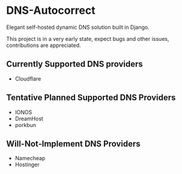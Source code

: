 # DNS-Autocorrect
Elegant self-hosted dynamic DNS solution built in Django.

This project is in a very early state, expect bugs and other issues, contributions are appreciated.

## Currently Supported DNS providers
- Cloudflare

## Tentative Planned Supported DNS Providers
- IONOS
- DreamHost
- porkbun

## Will-Not-Implement DNS Providers
- Namecheap
- Hostinger
